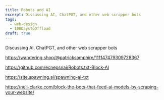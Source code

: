 ```yaml
---
title: Robots and AI
excerpt: Discussing AI, ChatPGT, and other web scrapper bots
tags: 
  - web-design
  - 100DaysToOffload
draft: true
---
```


Discussing AI, ChatPGT, and other web scrapper bots

https://wandering.shop/@patricksamphire/111147479309728367

https://github.com/ecnepsnai/Robots.txt-Block-AI

https://site.spawning.ai/spawning-ai-txt

https://neil-clarke.com/block-the-bots-that-feed-ai-models-by-scraping-your-website/